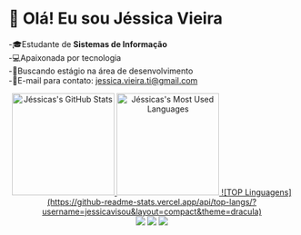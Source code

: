 # 👋 Olá! Eu sou Jéssica Vieira

-🎓Estudante de **Sistemas de Informação**  
-💻Apaixonada por tecnologia  
-🚀Buscando estágio na área de desenvolvimento  
-📧E-mail para contato: jessica.vieira.ti@gmail.com
<div align="center">
  <a href="https://github.com/jessicavisou">
    <img height="180em" src="https://github-readme-stats.vercel.app/api?username=jessicavisou&show_icons=true&theme=dark&include_all_commits=true&count_private=true" alt="Jéssicas's GitHub Stats"/>
    <img height="180em" src="https://github-readme-stats.vercel.app/api/top-langs/?username=jessicavisou&layout=compact&langs_count=7&theme=dark" alt="Jéssicas's Most Used Languages"/>
    ![TOP Linguagens](https://github-readme-stats.vercel.app/api/top-langs/?username=jessicavisou&layout=compact&theme=dracula)



  </a>
</div>
<div align="center">  
  <a href="https://instagram.com/jessica.vieirasouza" target="_blank"><img src="https://img.shields.io/badge/-Instagram-%23E4405F?style=for-the-badge&logo=instagram&logoColor=white" target="_blank"></a> 	
  <a href = "mailto:jessica.vieira.ti@gmail.com"><img src="https://img.shields.io/badge/-Gmail-%23333?style=for-the-badge&logo=gmail&logoColor=white" target="_blank"></a>
  <a href="https://www.linkedin.com/in/jéssica-vieira-de-souza-1456a3176/" target="_blank"><img src="https://img.shields.io/badge/-LinkedIn-%230077B5?style=for-the-badge&logo=linkedin&logoColor=white" target="_blank"></a> 
</div>
